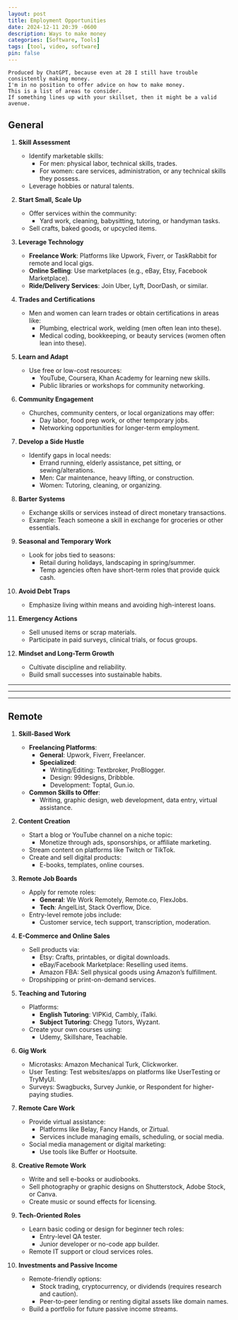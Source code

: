 ```yaml
---
layout: post
title: Employment Opportunities
date: 2024-12-11 20:39 -0600
description: Ways to make money
categories: [Software, Tools]
tags: [tool, video, software]
pin: false
---
```

```
Produced by ChatGPT, because even at 28 I still have trouble consistently making money.
I'm in no position to offer advice on how to make money.
This is a list of areas to consider.
If something lines up with your skillset, then it might be a valid avenue.
```

## General

1. **Skill Assessment**
   - Identify marketable skills:
     - For men: physical labor, technical skills, trades.
     - For women: care services, administration, or any technical skills they possess.
   - Leverage hobbies or natural talents.

2. **Start Small, Scale Up**
   - Offer services within the community:
     - Yard work, cleaning, babysitting, tutoring, or handyman tasks.
   - Sell crafts, baked goods, or upcycled items.

3. **Leverage Technology**
   - **Freelance Work**: Platforms like Upwork, Fiverr, or TaskRabbit for remote and local gigs.
   - **Online Selling**: Use marketplaces (e.g., eBay, Etsy, Facebook Marketplace).
   - **Ride/Delivery Services**: Join Uber, Lyft, DoorDash, or similar.

4. **Trades and Certifications**
   - Men and women can learn trades or obtain certifications in areas like:
     - Plumbing, electrical work, welding (men often lean into these).
     - Medical coding, bookkeeping, or beauty services (women often lean into these).

5. **Learn and Adapt**
   - Use free or low-cost resources:
     - YouTube, Coursera, Khan Academy for learning new skills.
     - Public libraries or workshops for community networking.

6. **Community Engagement**
   - Churches, community centers, or local organizations may offer:
     - Day labor, food prep work, or other temporary jobs.
     - Networking opportunities for longer-term employment.

7. **Develop a Side Hustle**
   - Identify gaps in local needs:
     - Errand running, elderly assistance, pet sitting, or sewing/alterations.
     - Men: Car maintenance, heavy lifting, or construction.
     - Women: Tutoring, cleaning, or organizing.

8. **Barter Systems**
   - Exchange skills or services instead of direct monetary transactions.
   - Example: Teach someone a skill in exchange for groceries or other essentials.

9. **Seasonal and Temporary Work**
   - Look for jobs tied to seasons:
     - Retail during holidays, landscaping in spring/summer.
     - Temp agencies often have short-term roles that provide quick cash.

10. **Avoid Debt Traps**
    - Emphasize living within means and avoiding high-interest loans.

11. **Emergency Actions**
    - Sell unused items or scrap materials.
    - Participate in paid surveys, clinical trials, or focus groups.

12. **Mindset and Long-Term Growth**
    - Cultivate discipline and reliability.
    - Build small successes into sustainable habits.

---
---
---

## Remote

1. **Skill-Based Work**
   - **Freelancing Platforms**:
     - **General**: Upwork, Fiverr, Freelancer.
     - **Specialized**:
       - Writing/Editing: Textbroker, ProBlogger.
       - Design: 99designs, Dribbble.
       - Development: Toptal, Gun.io.
   - **Common Skills to Offer**:
     - Writing, graphic design, web development, data entry, virtual assistance.

2. **Content Creation**
   - Start a blog or YouTube channel on a niche topic:
     - Monetize through ads, sponsorships, or affiliate marketing.
   - Stream content on platforms like Twitch or TikTok.
   - Create and sell digital products:
     - E-books, templates, online courses.

3. **Remote Job Boards**
   - Apply for remote roles:
     - **General**: We Work Remotely, Remote.co, FlexJobs.
     - **Tech**: AngelList, Stack Overflow, Dice.
   - Entry-level remote jobs include:
     - Customer service, tech support, transcription, moderation.

4. **E-Commerce and Online Sales**
   - Sell products via:
     - Etsy: Crafts, printables, or digital downloads.
     - eBay/Facebook Marketplace: Reselling used items.
     - Amazon FBA: Sell physical goods using Amazon’s fulfillment.
   - Dropshipping or print-on-demand services.

5. **Teaching and Tutoring**
   - Platforms:
     - **English Tutoring**: VIPKid, Cambly, iTalki.
     - **Subject Tutoring**: Chegg Tutors, Wyzant.
   - Create your own courses using:
     - Udemy, Skillshare, Teachable.

6. **Gig Work**
   - Microtasks: Amazon Mechanical Turk, Clickworker.
   - User Testing: Test websites/apps on platforms like UserTesting or TryMyUI.
   - Surveys: Swagbucks, Survey Junkie, or Respondent for higher-paying studies.

7. **Remote Care Work**
   - Provide virtual assistance:
     - Platforms like Belay, Fancy Hands, or Zirtual.
     - Services include managing emails, scheduling, or social media.
   - Social media management or digital marketing:
     - Use tools like Buffer or Hootsuite.

8. **Creative Remote Work**
   - Write and sell e-books or audiobooks.
   - Sell photography or graphic designs on Shutterstock, Adobe Stock, or Canva.
   - Create music or sound effects for licensing.

9. **Tech-Oriented Roles**
   - Learn basic coding or design for beginner tech roles:
     - Entry-level QA tester.
     - Junior developer or no-code app builder.
   - Remote IT support or cloud services roles.

10. **Investments and Passive Income**
    - Remote-friendly options:
      - Stock trading, cryptocurrency, or dividends (requires research and caution).
      - Peer-to-peer lending or renting digital assets like domain names.
    - Build a portfolio for future passive income streams.